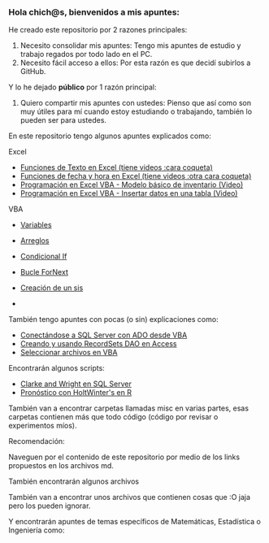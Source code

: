 ### Hola chich@s, bienvenidos a mis apuntes:

He creado este repositorio por 2 razones principales:

1. Necesito consolidar mis apuntes:
    Tengo mis apuntes de estudio y trabajo regados por todo lado en el PC.
2. Necesito fácil acceso a ellos:
    Por esta razón es que decidí subirlos a GitHub.

Y lo he dejado **público** por 1 razón principal:

1. Quiero compartir mis apuntes con ustedes:
    Pienso que así como son muy útiles para mí cuando estoy estudiando o trabajando, también lo pueden ser para ustedes.






En este repositorio tengo algunos apuntes explicados como:

Excel
- [Funciones de Texto en Excel (tiene videos :cara coqueta)](https://github.com/aldanasilva/apuntes/blob/main/mis-apuntes/office/excel/funciones/texto.md)
- [Funciones de fecha y hora en Excel (tiene videos :otra cara coqueta)](https://github.com/aldanasilva/apuntes/blob/main/mis-apuntes/office/excel/funciones/fecha.md)
- [Programación en Excel VBA - Modelo básico de inventario (Video)]()
- [Programación en Excel VBA - Insertar datos en una tabla (Video)]()

VBA
- [Variables]()
- [Arreglos]()
- [Condicional If]()
- [Bucle ForNext]()


- [Creación de un sis]()
- 

También tengo apuntes con pocas (o sin) explicaciones como:

- [Conectándose a SQL Server con ADO desde VBA]()
- [Creando y usando RecordSets DAO en Access]()
- [Seleccionar archivos en VBA]()



Encontrarán algunos scripts:
- [Clarke and Wright en SQL Server]()
- [Pronóstico con HoltWinter's en R]()


También van a encontrar carpetas llamadas misc en varias partes, esas carpetas contienen más que todo código (código por revisar o experimentos míos).



Recomendación:

Naveguen por el contenido de este repositorio por medio de los links propuestos en los archivos md.



También encontrarán algunos archivos 


También van a encontrar unos archivos que contienen cosas que :O jaja pero los pueden ignorar.


Y encontrarán apuntes de temas específicos de Matemáticas, Estadística o Ingeniería como:

















































